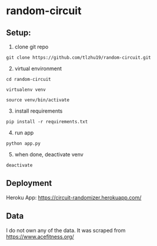 # random-circuit

## Setup:

1. clone git repo
```
git clone https://github.com/tlzhu19/random-circuit.git
```

2. virtual environment
```
cd random-circuit

virtualenv venv 

source venv/bin/activate
```

3. install requirements
```
pip install -r requirements.txt
```

4. run app
```
python app.py
```

5. when done, deactivate venv
```
deactivate
```

## Deployment
Heroku App: https://circuit-randomizer.herokuapp.com/

## Data
I do not own any of the data. It was scraped from https://www.acefitness.org/
